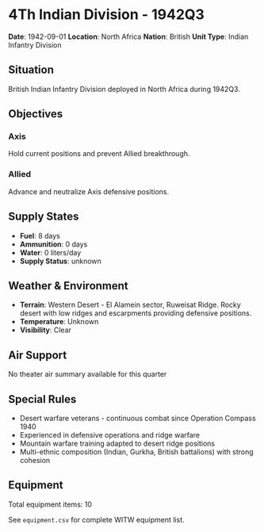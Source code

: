 # 4Th Indian Division - 1942Q3

**Date**: 1942-09-01
**Location**: North Africa
**Nation**: British
**Unit Type**: Indian Infantry Division

## Situation

British Indian Infantry Division deployed in North Africa during 1942Q3.

## Objectives

### Axis
Hold current positions and prevent Allied breakthrough.

### Allied
Advance and neutralize Axis defensive positions.

## Supply States

- **Fuel**: 8 days
- **Ammunition**: 0 days
- **Water**: 0 liters/day
- **Supply Status**: unknown

## Weather & Environment

- **Terrain**: Western Desert - El Alamein sector, Ruweisat Ridge. Rocky desert with low ridges and escarpments providing defensive positions.
- **Temperature**: Unknown
- **Visibility**: Clear

## Air Support

No theater air summary available for this quarter

## Special Rules

- Desert warfare veterans - continuous combat since Operation Compass 1940
- Experienced in defensive operations and ridge warfare
- Mountain warfare training adapted to desert ridge positions
- Multi-ethnic composition (Indian, Gurkha, British battalions) with strong cohesion

## Equipment

Total equipment items: 10

See `equipment.csv` for complete WITW equipment list.
